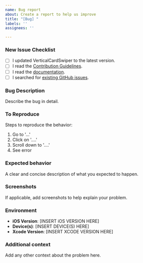 ```yaml
---
name: Bug report
about: Create a report to help us improve
title: "[Bug] "
labels: ''
assignees: ''

---
```


<!--- Provide a short summary in the Title after the [Bug] tag. -->

### New Issue Checklist
<!-- Before you submit your issue, please make sure to check the following boxes by putting an x in the [ ] (don't: [x ], [ x], do: [x]) -->

- [ ] I updated VerticalCardSwiper to the latest version.
- [ ] I read the [Contribution Guidelines](CONTRIBUTING.md).
- [ ] I read the [documentation](https://github.com/JoniVR/VerticalCardSwiper).
- [ ] I searched for [existing GitHub issues](https://github.com/JoniVR/VerticalCardSwiper/issues).

### Bug Description
Describe the bug in detail.

### To Reproduce
Steps to reproduce the behavior:
1. Go to '...'
2. Click on '....'
3. Scroll down to '....'
4. See error

### Expected behavior
A clear and concise description of what you expected to happen.

### Screenshots
If applicable, add screenshots to help explain your problem.

### Environment
<!-- Please replace "[INSERT ...]" with the correct value-->
- **iOS Version**: [INSERT iOS VERSION HERE]
- **Device(s)**: [INSERT DEVICE(S) HERE]
- **Xcode Version**: [INSERT XCODE VERSION HERE]

### Additional context
Add any other context about the problem here.
